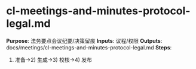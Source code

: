 # cl-meetings-and-minutes-protocol-legal.md

**Purpose**: 法务要点会议纪要/决策留痕
**Inputs**: 议程/权限
**Outputs**: docs/meetings/cl-meetings-and-minutes-protocol-legal.md
**Steps**:

1. 准备→2) 生成→3) 校核→4) 发布

